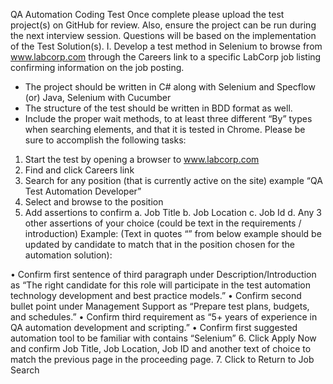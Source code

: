 QA Automation Coding Test 
Once complete please upload the test project(s) on GitHub for review.
Also, ensure the project can be run during the next interview session. Questions will be based on the implementation of the Test Solution(s).
I.	Develop a test method in Selenium to browse from www.labcorp.com through the Careers link to a specific LabCorp job listing confirming information on the job posting. 
-	The project should be written in C# along with Selenium and Specflow (or) Java, Selenium with Cucumber
-	The structure of the test should be written in BDD format as well. 
-	Include the proper wait methods, to at least three different “By” types when searching elements, and that it is tested in Chrome. 
Please be sure to accomplish the following tasks:
1.	Start the test by opening a browser to www.labcorp.com 
2.	Find and click Careers link
3.	Search for any position (that is currently active on the site) example “QA Test Automation Developer” 
4.	Select and browse to the position 
5.	Add assertions to confirm
a.	Job Title
b.	Job Location
c.	Job Id 
d.	Any 3 other assertions of your choice (could be text in the requirements / introduction)
Example: (Text in quotes “” from below example should be updated by candidate to match that in the position chosen for the automation solution):

•	Confirm first sentence of third paragraph under Description/Introduction as “The right candidate for this role will participate in the test automation technology development and best practice models.” 
•	Confirm second bullet point under Management Support as “Prepare test plans, budgets, and schedules.” 
•	Confirm third requirement as “5+ years of experience in QA automation development and scripting.” 
•	Confirm first suggested automation tool to be familiar with contains “Selenium” 
6.	Click Apply Now and confirm Job Title, Job Location, Job ID and another text of choice to match the previous page in the proceeding page. 
7.	Click to Return to Job Search
